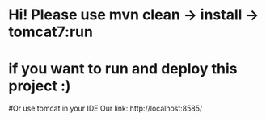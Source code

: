 # Hi! Please use mvn clean -> install -> tomcat7:run 
# if you want to run and deploy this project  :)
#Or use tomcat in your IDE
Our link:
http://localhost:8585/




		
